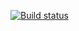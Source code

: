[![Build status](https://ci.appveyor.com/api/projects/status/527a3ijder2wryu2?svg=true)](https://ci.appveyor.com/project/MikhaillPoletaev/patterns-1)